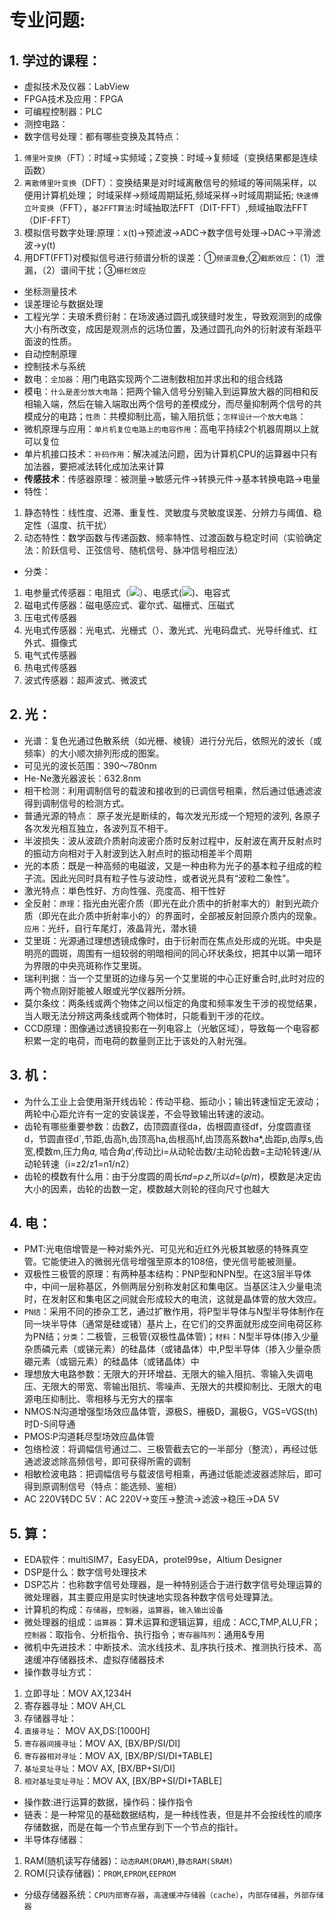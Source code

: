# 专业问题:
## 1. 学过的课程：
 * 虚拟技术及仪器：LabView
 * FPGA技术及应用：FPGA
 * 可编程控制器：PLC
 * 测控电路：
 * 数字信号处理：都有哪些变换及其特点：
1. `傅里叶变换`（FT）：时域->实频域；Z变换：时域->复频域（变换结果都是连续函数）
2. `离散傅里叶变换`（DFT）：变换结果是对时域离散信号的频域的等间隔采样，以便用计算机处理；
   时域采样->频域周期延拓,频域采样->时域周期延拓;
   `快速傅立叶变换`（FFT），`基2FFT算法`:时域抽取法FFT（DIT-FFT）,频域抽取法FFT（DIF-FFT）
3. 模拟信号数字处理:原理：x(t)->预滤波->ADC->数字信号处理->DAC->平滑滤波->y(t)
4. 用DFT(FFT)对模拟信号进行频谱分析的误差：①`频谱混叠`;②`截断效应`：（1）泄漏，（2）谱间干扰；③`栅栏效应`
 * 坐标测量技术
 * 误差理论与数据处理
 * 工程光学：夫琅禾费衍射：在场波通过圆孔或狭缝时发生，导致观测到的成像大小有所改变，成因是观测点的远场位置，及通过圆孔向外的衍射波有渐趋平面波的性质。
 * 自动控制原理
 * 控制技术与系统
 * 数电：`全加器`：用门电路实现两个二进制数相加并求出和的组合线路
 * 模电：`什么是差分放大电路`：把两个输入信号分别输入到运算放大器的同相和反相输入端，然后在输入端取出两个信号的差模成分，而尽量抑制两个信号的共模成分的电路；`性质`：共模抑制比高，输入阻抗低；`怎样设计一个放大电路`：
 * 微机原理与应用：`单片机复位电路上的电容作用`：高电平持续2个机器周期以上就可以复位
 * 单片机接口技术：`补码作用`：解决减法问题，因为计算机CPU的运算器中只有加法器，要把减法转化成加法来计算
 * **传感技术**：传感器原理：被测量->敏感元件->转换元件->基本转换电路->电量
 * 特性：
1. 静态特性：线性度、迟滞、重复性、灵敏度与灵敏度误差、分辨力与阈值、稳定性（温度、抗干扰）
2. 动态特性：数学函数与传递函数、频率特性、过渡函数与稳定时间（实验确定法：阶跃信号、正弦信号、随机信号、脉冲信号相应法）
 * 分类：
1. 电参量式传感器：电阻式（![](https://github.com/Shawn070/Re-test-preparation/blob/master/formula/R.gif)）、电感式(![](https://github.com/Shawn070/Re-test-preparation/blob/master/formula/L.gif))、电容式
2. 磁电式传感器：磁电感应式、霍尔式、磁栅式、压磁式
3. 压电式传感器
4. 光电式传感器：光电式、光栅式（）、激光式、光电码盘式、光导纤维式、红外式、摄像式
5. 电气式传感器
6. 热电式传感器
7. 波式传感器：超声波式、微波式
 
## 2. 光：
 * 光谱：复色光通过色散系统（如光栅、棱镜）进行分光后，依照光的波长（或频率）的大小顺次排列形成的图案。
 * 可见光的波长范围：390～780nm
 * He-Ne激光器波长：632.8nm
 * 相干检测：利用调制信号的载波和接收到的已调信号相乘，然后通过低通滤波得到调制信号的检测方式。
 * 普通光源的特点： 原子发光是断续的，每次发光形成一个短短的波列, 各原子各次发光相互独立，各波列互不相干。
 * 半波损失：波从波疏介质射向波密介质时反射过程中，反射波在离开反射点时的振动方向相对于入射波到达入射点时的振动相差半个周期
 * 光的本质：既是一种高频的电磁波，又是一种由称为光子的基本粒子组成的粒子流。因此光同时具有粒子性与波动性，或者说光具有“波粒二象性”。
 * 激光特点：単色性好、方向性强、亮度高、相干性好
 * 全反射：`原理`：指光由光密介质（即光在此介质中的折射率大的）射到光疏介质（即光在此介质中折射率小的）的界面时，全部被反射回原介质内的现象。`应用`：光纤，自行车尾灯，液晶背光，潜水镜
 * 艾里斑：光源通过理想透镜成像时，由于衍射而在焦点处形成的光斑。中央是明亮的圆斑，周围有一组较弱的明暗相间的同心环状条纹，把其中以第一暗环为界限的中央亮斑称作艾里斑。
 * 瑞利判据：当一个艾里斑的边缘与另一个艾里斑的中心正好重合时,此时对应的两个物点刚好能被人眼或光学仪器所分辨。
 * 莫尔条纹：两条线或两个物体之间以恒定的角度和频率发生干涉的视觉结果，当人眼无法分辨这两条线或两个物体时，只能看到干涉的花纹。
 * CCD原理：图像通过透镜投影在一列电容上（光敏区域），导致每一个电容都积累一定的电荷，而电荷的数量则正比于该处的入射光强。
 
## 3. 机：
 * 为什么工业上会使用渐开线齿轮：传动平稳、振动小；输出转速恒定无波动；两轮中心距允许有一定的安装误差，不会导致输出转速的波动。
 * 齿轮有哪些重要参数：齿数Z，齿顶圆直径da，齿根圆直径df，分度圆直径d，节圆直径d\`,节距,齿高h,齿顶高ha,齿根高hf,齿顶高系数ha\*,齿距p,齿厚s,齿宽,模数m,压力角𝛼, 啮合角𝛼‘,传动比i=从动轮齿数/主动轮齿数=主动轮转速/从动轮转速（i=z2/z1=n1/n2）
 * 齿轮的模数有什么用：由于分度圆的周长𝜋𝑑=𝑝∙𝑧,所以𝑑=(𝑝/𝜋)，模数是决定齿大小的因素，齿轮的齿数一定，模数越大则轮的径向尺寸也越大
 
## 4. 电：
 * PMT:光电倍增管是一种对紫外光、可见光和近红外光极其敏感的特殊真空管。它能使进入的微弱光信号增强至原本的108倍，使光信号能被测量。
 * 双极性三极管的原理：有两种基本结构：PNP型和NPN型。在这3层半导体中，中间一层称基区，外侧两层分别称发射区和集电区。当基区注入少量电流时，在发射区和集电区之间就会形成较大的电流，这就是晶体管的放大效应。
 * `PN结`：采用不同的掺杂工艺，通过扩散作用，将P型半导体与N型半导体制作在同一块半导体（通常是硅或锗）基片上，在它们的交界面就形成空间电荷区称为PN结；`分类`：二极管，三极管(双极性晶体管)；`材料`：N型半导体(掺入少量杂质磷元素（或锑元素）的硅晶体（或锗晶体）中,P型半导体（掺入少量杂质硼元素（或铟元素）的硅晶体（或锗晶体）中
 * 理想放大电路参数：无限大的开环增益、无限大的输入阻抗、零输入失调电压、无限大的带宽、零输出阻抗、零噪声、无限大的共模抑制比、无限大的电源电压抑制比、零相移与无穷大的摆率
 * NMOS:N沟道增强型场效应晶体管，源极S，栅极D，漏极G，VGS=VGS(th)时D-S间导通
 * PMOS:P沟道耗尽型场效应晶体管
 * 包络检波：将调幅信号通过二、三极管截去它的一半部分（整流），再经过低通滤波滤除高频信号，即可获得所需的调制
 * 相敏检波电路：把调幅信号与载波信号相乘，再通过低能滤波器滤除后，即可得到原调制信号（特点：能选频、鉴相）
 * AC 220V转DC 5V：AC 220V->变压->整流->滤波->稳压->DA 5V
 
## 5. 算：
 * EDA软件：multiSIM7，EasyEDA，protel99se，Altium Designer
 * DSP是什么：数字信号处理技术
 * DSP芯片：也称数字信号处理器，是一种特别适合于进行数字信号处理运算的微处理器，其主要应用是实时快速地实现各种数字信号处理算法。
 * 计算机的构成：`存储器`，`控制器`，`运算器`，`输入输出设备`
 * 微处理器的组成：`运算器`：算术运算和逻辑运算，组成：ACC,TMP,ALU,FR；`控制器`：取指令、分析指令、执行指令；`寄存器阵列`：通用&专用
 * 微机中先进技术：中断技术、流水线技术、乱序执行技术、推测执行技术、高速缓冲存储器技术、虚拟存储器技术
 * 操作数寻址方式：
1. 立即寻址：MOV AX,1234H
2. 寄存器寻址：MOV AH,CL
3. 存储器寻址：
  1. `直接寻址`： MOV AX,DS:[1000H]
  2. `寄存器间接寻址`：MOV AX, [BX/BP/SI/DI]
  3. `寄存器相对寻址`：MOV AX, [BX/BP/SI/DI+TABLE]
  4. `基址变址寻址`：MOV AX, [BX/BP+SI/DI]
  5. `相对基址变址寻址`：MOV AX, [BX/BP+SI/DI+TABLE]
 * 操作数:进行运算的数据，操作码：操作指令
 * 链表：是一种常见的基础数据结构，是一种线性表，但是并不会按线性的顺序存储数据，而是在每一个节点里存到下一个节点的指针。
 * 半导体存储器：
1. RAM(随机读写存储器)：`动态RAM(DRAM)`,`静态RAM(SRAM)`
2. ROM(只读存储器)：`PROM`,`EPROM`,`EEPROM`
 * 分级存储器系统：`CPU内部寄存器`，`高速缓冲存储器（cache）`，`内部存储器`，`外部存储器`
